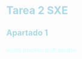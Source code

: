 # <span style="color: lightblue;">Tarea 2 SXE</span>
## <span style="color: lightblue;">Apartado 1</span>
### <span style="color: lightcyan;">sudo docker pull alpine</span>
